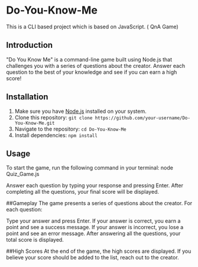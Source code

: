 # Do-You-Know-Me
This is a CLI based project which is based on JavaScript. ( QnA Game)


## Introduction

"Do You Know Me" is a command-line game built using Node.js that challenges you with a series of questions about the creator. Answer each question to the best of your knowledge and see if you can earn a high score!

## Installation

1. Make sure you have [Node.js](https://nodejs.org/) installed on your system.
2. Clone this repository: `git clone https://github.com/your-username/Do-You-Know-Me.git`
3. Navigate to the repository: `cd Do-You-Know-Me`
4. Install dependencies: `npm install`

## Usage

To start the game, run the following command in your terminal: node Quiz_Game.js

Answer each question by typing your response and pressing Enter. After completing all the questions, your final score will be displayed.

##Gameplay
The game presents a series of questions about the creator. For each question:

Type your answer and press Enter.
If your answer is correct, you earn a point and see a success message.
If your answer is incorrect, you lose a point and see an error message.
After answering all the questions, your total score is displayed.

##High Scores
At the end of the game, the high scores are displayed. If you believe your score should be added to the list, reach out to the creator.


